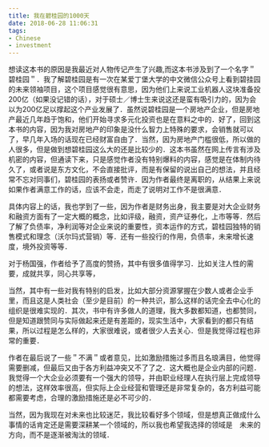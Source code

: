 ```yaml
---
title: 我在碧桂园的1000天
date: 2018-06-28 11:06:31
tags: 
- Chinese
- investment
---
```


想读这本书的原因是我最近对人物传记产生了兴趣,而这本书涉及到了一个名字＂碧桂园＂．我了解碧桂园是有一次在某爱丁堡大学的中文微信公众号上看到碧挂园的未来领袖项目，这个项目感觉很有意思，因为他们上来说工业机器人这块准备投200亿（如果没记错的话），对于硕士／博士生来说这还是蛮有吸引力的，因为会以为200亿足以撑起这个产业发展了．虽然说碧桂园是一个房地产企业，但是房地产最近几年趋于饱和，他们开始寻求多元化投资也是在意料之中的．好了，回到这本书的内容，因为我对房地产的印象是没什么智力上特殊的要求，会销售就可以了，早几年入场的话现在已经财富自由了．当然，因为房地产门槛很低，所以做的人很多，但是做到想碧桂园这么大的还是比较少的．这本书虽然在网上传言有涉及机密的内容，但通读下来，只是感觉作者没有特别爆料的内容，感觉是在体制内待久了，或者说是东方文化，不会直接批评，而是有保留的说出自己的想法，并且经常不忘对同事们，碧桂园的表扬或者赞许．因为作者最终是离职的，从结果上来说如果作者满意工作的话，应该不会走，而走了说明对工作不是很满意．

具体内容上的话，我也学到了一些，因为作者是财务出身，我主要是对大企业财务和融资方面有了一定大概的概念，比如评级，融资，资产证券化，上市等等．然后了解了负债率，净利润等对企业来说的重要性，资本运作的方式，碧桂园独特的销售模式和理念（沃尔玛式营销）等．还有一些投行的作用，负债率，未来增长速度，境外投资等等．

对于杨国强，作者给予了高度的赞扬，其中有很多值得学习．比如关注人性的需要，成就共享，同心共享等，

当然，其中有一些对我有特别的启发，比如大部分资源掌握在少数人或者企业手里，而且这是人类社会（至少是目前）的一种共识，那么这样的话完全去中心化的组织是很难实现的．其次，书中有许多做人的道理，我大多数都知道，也都赞同，但是知道跟赞同与实际做起来还是有差距的，现实生活中，大家看到的都只有结果，所以过程是怎么样的，大家很难说，或者很少人去关心．但是我觉得过程也非常的重要．

作者在最后说了一些＂不满＂或者意见，比如激励措施过多而且名琅满目，他觉得需要删减，但最后又由于各方利益冲突又不了了之．这大概也是企业内部的问题．我觉得一个大企业必须要有一个强大的领导，并由职业经理人在执行层上完成领导的想法，这样效率很高，但实际上企业经营和管理还是非常复杂的，各方利益可能都需要考虑，合理的激励措施还是必不可少的．

当然，因为我现在对未来也比较迷茫，我比较看好多个领域，但是想真正做成什么事情的话肯定还是需要深耕某一个领域的，所以我也希望我选择的领域是　未来的方向，而不是逐渐被淘汰的领域．
